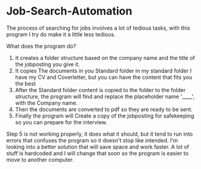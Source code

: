 # Job-Search-Automation
The process of searching for jobs involves a lot of tedious tasks, with this program I try do make it a little less tedious.

What does the program do?
1. It creates a folder structure based on the company name and the title of the jobposting you give it.
2. It copies The documents in you Standard folder in my standard folder I have my CV and Coverletter, but you can have the content that fits you the best
3. After the Standard folder content is copied to the folder to the folder structure, the program will find and replace the placeholder name '____', with the Company name.
4. Then the documents are converted to pdf so they are ready to be sent.
5. Finally the program will Create a copy of the jobposting for safekeeping so you can prepare for the interview.

Step 5 is not working properly, it does what it should, but it tend to run into errors that confuses the program so it doesn't stop like intended.
I'm looking into a better solution that will save space and work faster.
A lot of stuff is hardcoded and I will change that soon so the program is easier to move to another computer.
